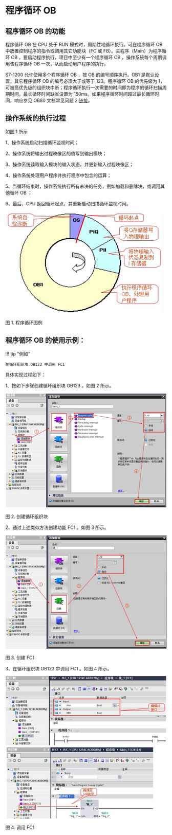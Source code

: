 # 程序循环 OB

## 程序循环 OB 的功能

程序循环 OB 在 CPU 处于 RUN 模式时，周期性地循环执行。可在程序循环 OB 中放置控制程序的指令或调用其它功能块（FC 或 FB）。主程序（Main）为程序循环 OB ，要启动程序执行，项目中至少有一个程序循环 OB 。操作系统每个周期调用该程序循环 OB 一次，从而启动用户程序的执行。

S7-1200 允许使用多个程序循环 OB ，按 OB 的编号顺序执行。OB1 是默认设置，其它程序循环 OB 的编号必须大于或等于 123。程序循环 OB 的优先级为 1，可被高优先级的组织块中断；程序循环执行一次需要的时间即为程序的循环扫描周期时间。最长循环时间缺省设置为 150ms。如果程序循环时间超过最长循环时间，响应参见 OB80 文档常见问题 2 [链接](06-OB80.md#常见问题)。

## 操作系统的执行过程

如图 1 所示

1、操作系统启动扫描循环监视时间；

2、操作系统将输出过程映像区的值写到输出模块；

3、操作系统读取输入模块的输入状态，并更新输入过程映像区；

4、操作系统处理用户程序并执行程序中包含的运算；

5、当循环结束时，操作系统执行所有未决的任务，例如加载和删除块，或调用其他循环 OB ；

6、最后，CPU 返回循环起点，并重新启动扫描循环监视时间。

![](images/02-01.JPG)

图 1. 程序循环图例

## 程序循环 OB 的使用示例：

!!! tip "例如"

    在循环组织块 OB123 中调用 FC1 

具体实现过程如下：

1、按如下步骤创建循环组织块 OB123 。如图 2 所示。

![](images/02-02.JPG)

图 2. 创建循环组织块

2、通过上述类似方法创建功能 FC1 。如图 3 所示。

![](images/02-03.JPG)

图 3. 创建 FC1

3、在循环组织块 OB123 中调用 FC1 。如图 4 所示。

![](images/02-04.jpg)

图 4. 调用 FC1